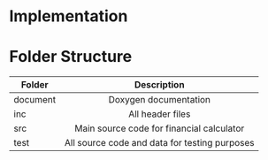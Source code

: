 # Implementation
# Folder Structure
| Folder   |      Description     |
|----------|:-------------:|
| document | Doxygen documentation |
| inc | All header files |
| src | Main source code for financial calculator |
| test | All source code and data for testing purposes |

